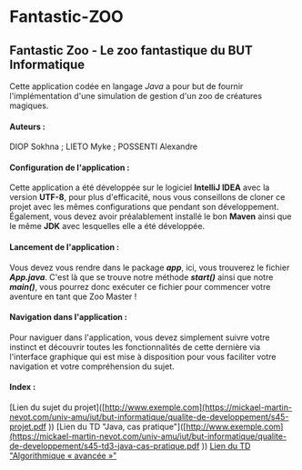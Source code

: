 # Fantastic-ZOO

## Fantastic Zoo - Le zoo fantastique du BUT Informatique

Cette application codée en langage *Java* a pour but de fournir l'implémentation d'une simulation de gestion d'un zoo de créatures magiques.

#### Auteurs : 
DIOP Sokhna ; LIETO Myke ; POSSENTI Alexandre

#### Configuration de l'application : 
Cette application a été développée sur le logiciel **IntelliJ IDEA** avec la version **UTF-8**, pour plus d'efficacité, nous vous conseillons de cloner ce projet avec les mêmes configurations que pendant son développement.
Également, vous devez avoir préalablement installé le bon **Maven** ainsi que le même **JDK** avec lesquelles elle a été développée.

#### Lancement de l'application : 
Vous devez vous rendre dans le package ***app***, ici, vous trouverez le fichier ***App.java***. C'est là que se trouve notre méthode ***start()*** ainsi que notre ***main()***, vous pourrez donc exécuter ce fichier pour commencer votre aventure en tant que Zoo Master !

#### Navigation dans l'application : 
Pour naviguer dans l'application, vous devez simplement suivre votre instinct et découvrir toutes les fonctionnalités de cette dernière via l'interface graphique qui est mise à disposition pour vous faciliter votre navigation et votre compréhension du sujet.

#### Index : 
[Lien du sujet du projet]([http://www.exemple.com](https://mickael-martin-nevot.com/univ-amu/iut/but-informatique/qualite-de-developpement/s45-projet.pdf
))
[Lien du TD "Java, cas pratique"]([http://www.exemple.com](https://mickael-martin-nevot.com/univ-amu/iut/but-informatique/qualite-de-developpement/s45-td3-java-cas-pratique.pdf
))
[Lien du TD "Algorithmique « avancée »"]([http://www.exemple.com](https://mickael-martin-nevot.com/univ-amu/iut/but-informatique/qualite-de-developpement/s45-td4-algorithmique-avancee.pdf)https://mickael-martin-nevot.com/univ-amu/iut/but-informatique/qualite-de-developpement/s45-td4-algorithmique-avancee.pdf)

